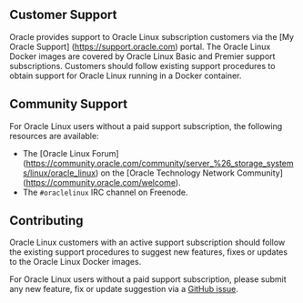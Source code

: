 ## Customer Support
Oracle provides support to Oracle Linux subscription customers via the 
[My Oracle Support] (https://support.oracle.com) portal. The Oracle Linux 
Docker images are covered by Oracle Linux Basic and Premier support 
subscriptions. Customers should follow existing support procedures to obtain 
support for Oracle Linux running in a Docker container.

## Community Support

For Oracle Linux users without a paid support subscription, the following resources 
are available:

* The [Oracle Linux Forum] (https://community.oracle.com/community/server_%26_storage_systems/linux/oracle_linux) on the [Oracle Technology Network Community] (https://community.oracle.com/welcome).
* The ```#oraclelinux``` IRC channel on Freenode.

## Contributing

Oracle Linux customers with an active support subscription should follow the
existing support procedures to suggest new features, fixes or updates to the
Oracle Linux Docker images.

For Oracle Linux users without a paid support subscription, please submit
any new feature, fix or update suggestion via a 
[GitHub issue](%%GITHUB-REPO%%/issues).
